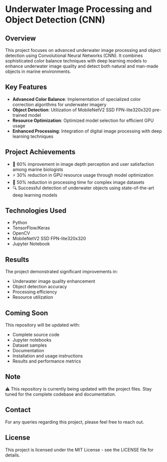# Underwater Image Processing and Object Detection (CNN)

## Overview
This project focuses on advanced underwater image processing and object detection using Convolutional Neural Networks (CNN). It combines sophisticated color balance techniques with deep learning models to enhance underwater image quality and detect both natural and man-made objects in marine environments.

## Key Features
- **Advanced Color Balance**: Implementation of specialized color correction algorithms for underwater imagery
- **Object Detection**: Utilization of MobileNetV2 SSD FPN-lite320x320 pre-trained model
- **Resource Optimization**: Optimized model selection for efficient GPU usage
- **Enhanced Processing**: Integration of digital image processing with deep learning techniques

## Project Achievements
- 🎯 60% improvement in image depth perception and user satisfaction among marine biologists
- ⚡ 30% reduction in GPU resource usage through model optimization
- 🚀 50% reduction in processing time for complex image datasets
- 🔍 Successful detection of underwater objects using state-of-the-art deep learning models

## Technologies Used
- Python
- TensorFlow/Keras
- OpenCV
- MobileNetV2 SSD FPN-lite320x320
- Jupyter Notebook

## Results
The project demonstrated significant improvements in:
- Underwater image quality enhancement
- Object detection accuracy
- Processing efficiency
- Resource utilization

## Coming Soon
This repository will be updated with:
- Complete source code
- Jupyter notebooks
- Dataset samples
- Documentation
- Installation and usage instructions
- Results and performance metrics

## Note
⚠️ This repository is currently being updated with the project files. Stay tuned for the complete codebase and documentation.

## Contact
For any queries regarding this project, please feel free to reach out.

## License
This project is licensed under the MIT License - see the LICENSE file for details.
